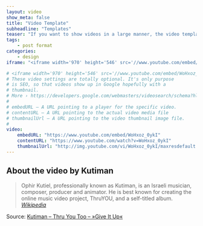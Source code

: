 ```yaml
---
layout: video
show_meta: false
title: "Video Template"
subheadline: "Templates"
teaser: "If you want to show videos in a large manner, the video template is the right choice."
tags:
    - post format
categories:
    - design
iframe: "<iframe width='970' height='546' src='//www.youtube.com/embed/WoHxoz_0ykI' frameborder='0' allowfullscreen></iframe>"

# <iframe width='970' height='546' src='//www.youtube.com/embed/WoHxoz_0ykI' frameborder='0' allowfullscreen></iframe>
# These video settings are totally optional. It's only purpose
# is SEO, so that videos show up in Google hopefully with a
# thumbnail.
# More › https://developers.google.com/webmasters/videosearch/schema?hl=en&rd=1
#
# embedURL – A URL pointing to a player for the specific video.
# contentURL – A URL pointing to the actual video media file
# thumbnailUrl – A URL pointing to the video thumbnail image file.
#
video:
    embedURL: "https://www.youtube.com/embed/WoHxoz_0ykI"
    contentURL: "https://www.youtube.com/watch?v=WoHxoz_0ykI"
    thumbnailUrl: "http://img.youtube.com/vi/WoHxoz_0ykI/maxresdefault.jpg"
---
```

<!--more-->

## About the video by Kutiman

> Ophir Kutiel, professionally known as Kutiman, is an Israeli musician, composer, producer and animator. He is best known for creating the online music video project, ThruYOU, and a self-titled album. <cite>[Wikipedia](http://en.wikipedia.org/wiki/Kutiman)</cite>



Source: [Kutiman – Thru You Too – »Give It Up«](https://www.youtube.com/watch?v=WoHxoz_0ykI)
